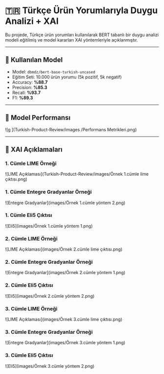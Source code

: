 # 🇹🇷 Türkçe Ürün Yorumlarıyla Duygu Analizi + XAI

Bu projede, Türkçe ürün yorumları kullanılarak BERT tabanlı bir duygu analizi modeli eğitilmiş ve model kararları XAI yöntemleriyle açıklanmıştır.

---

## 🚀 Kullanılan Model

- Model: `dbmdz/bert-base-turkish-uncased`
- Eğitim Seti: 10.000 ürün yorumu (5k pozitif, 5k negatif)
- Accuracy: **%88.7**
- Precision: **%85.3**
- Recall: **%93.7**
- F1: **%89.3**

---

## 🎯 Model Performansı

![g ](Turkish-Product-Review/images
/Performans Metrikleri.png)

---

## 🧠 XAI Açıklamaları

### 1. Cümle LIME Örneği

![LIME Açıklaması](Turkish-Product-Review/images/Örnek 1.cümle lime çıktısı.png)

### 1. Cümle Entegre Gradyanlar Örneği

![Entegre Gradyanlar](images/Örnek 1.cümle yöntem 2.png)

### 1. Cümle Eli5 Çıktısı
![Eli5](images/Örnek 1.cümle yöntem 1.png)

### 2. Cümle LIME Örneği

![LIME Açıklaması](images/Örnek 2.cümle lime çıktısı.png)

### 2. Cümle Entegre Gradyanlar Örneği

![Entegre Gradyanlar](images/Örnek 2.cümle yöntem 1.png)

### 2. Cümle Eli5 Çıktısı
![Eli5](images/Örnek 2.cümle yöntem 2.png)

### 3. Cümle LIME Örneği

![LIME Açıklaması](images/Örnek 3.cümle lime çıktısı.png)

### 3. Cümle Entegre Gradyanlar Örneği

![Entegre Gradyanlar](images/Örnek 3.cümle yöntem 1.png)

### 3. Cümle Eli5 Çıktısı
![Eli5](images/Örnek 3.cümle yöntem 2.png)

 

